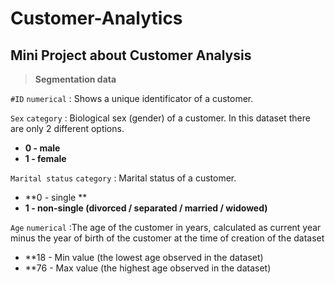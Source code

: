 # Customer-Analytics
## Mini Project about Customer Analysis

> **Segmentation data**

`#ID`  `numerical`  : Shows  a unique identificator of a customer.

`Sex`  `category`   : Biological sex (gender) of a customer. In this dataset there are only 2 different options. 
- **0 - male** 
- **1 - female**

`Marital status` `category` : Marital status of a customer.
+ **0 - single **
+ **1 - non-single (divorced / separated / married / widowed)**


`Age` `numerical`  :The age of the customer in years, calculated as current year minus the year of birth of the customer at the time of creation of the dataset
* **18 - Min value (the lowest age observed in the dataset)
* **76 - Max value (the highest age observed in the dataset)
